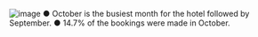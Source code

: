 ![image](https://user-images.githubusercontent.com/92391938/233808578-6bb5d4b4-72b9-4afc-ba2d-983d11070798.png)
●	October is the busiest month for the hotel followed by September.
●	14.7% of the bookings were made in October.
